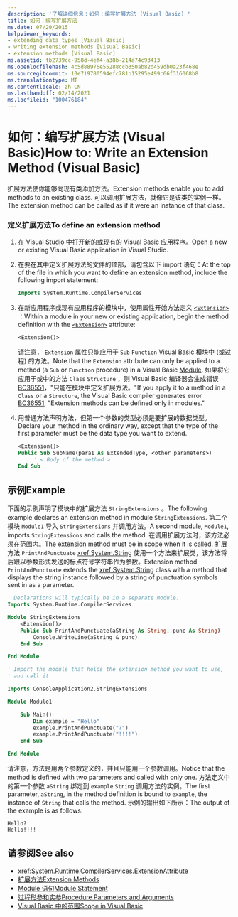 ```yaml
---
description: '了解详细信息：如何：编写扩展方法 (Visual Basic) '
title: 如何：编写扩展方法
ms.date: 07/20/2015
helpviewer_keywords:
- extending data types [Visual Basic]
- writing extension methods [Visual Basic]
- extension methods [Visual Basic]
ms.assetid: fb2739cc-958d-4ef4-a38b-214a74c93413
ms.openlocfilehash: 4c5d88976e55288ccb350ab82d459db0a23f468e
ms.sourcegitcommit: 10e719780594efc781b15295e499c66f316068b8
ms.translationtype: MT
ms.contentlocale: zh-CN
ms.lasthandoff: 02/14/2021
ms.locfileid: "100476184"
---
```

# <a name="how-to-write-an-extension-method-visual-basic"></a><span data-ttu-id="8033c-103">如何：编写扩展方法 (Visual Basic)</span><span class="sxs-lookup"><span data-stu-id="8033c-103">How to: Write an Extension Method (Visual Basic)</span></span>

<span data-ttu-id="8033c-104">扩展方法使你能够向现有类添加方法。</span><span class="sxs-lookup"><span data-stu-id="8033c-104">Extension methods enable you to add methods to an existing class.</span></span> <span data-ttu-id="8033c-105">可以调用扩展方法，就像它是该类的实例一样。</span><span class="sxs-lookup"><span data-stu-id="8033c-105">The extension method can be called as if it were an instance of that class.</span></span>

### <a name="to-define-an-extension-method"></a><span data-ttu-id="8033c-106">定义扩展方法</span><span class="sxs-lookup"><span data-stu-id="8033c-106">To define an extension method</span></span>

1. <span data-ttu-id="8033c-107">在 Visual Studio 中打开新的或现有的 Visual Basic 应用程序。</span><span class="sxs-lookup"><span data-stu-id="8033c-107">Open a new or existing Visual Basic application in Visual Studio.</span></span>

2. <span data-ttu-id="8033c-108">在要在其中定义扩展方法的文件的顶部，请包含以下 import 语句：</span><span class="sxs-lookup"><span data-stu-id="8033c-108">At the top of the file in which you want to define an extension method, include the following import statement:</span></span>

    ```vb
    Imports System.Runtime.CompilerServices
    ```

3. <span data-ttu-id="8033c-109">在新应用程序或现有应用程序的模块中，使用属性开始方法定义 [`<Extension>`](xref:System.Runtime.CompilerServices.ExtensionAttribute) ：</span><span class="sxs-lookup"><span data-stu-id="8033c-109">Within a module in your new or existing application, begin the method definition with the [`<Extension>`](xref:System.Runtime.CompilerServices.ExtensionAttribute) attribute:</span></span>

    ```vb
    <Extension()>
    ```

    <span data-ttu-id="8033c-110">请注意， `Extension` 属性只能应用于 `Sub` `Function` Visual Basic [模块](../../../language-reference/statements/module-statement.md)中 (或过程) 的方法。</span><span class="sxs-lookup"><span data-stu-id="8033c-110">Note that the `Extension` attribute can only be applied to a method (a `Sub` or `Function` procedure) in a Visual Basic [Module](../../../language-reference/statements/module-statement.md).</span></span> <span data-ttu-id="8033c-111">如果将它应用于或中的方法 `Class` `Structure` ，则 Visual Basic 编译器会生成错误 [BC36551](../../../misc/bc36551.md)，"只能在模块中定义扩展方法。"</span><span class="sxs-lookup"><span data-stu-id="8033c-111">If you apply it to a method in a `Class` or a `Structure`, the Visual Basic compiler generates error [BC36551](../../../misc/bc36551.md), "Extension methods can be defined only in modules."</span></span>

4. <span data-ttu-id="8033c-112">用普通方法声明方法，但第一个参数的类型必须是要扩展的数据类型。</span><span class="sxs-lookup"><span data-stu-id="8033c-112">Declare your method in the ordinary way, except that the type of the first parameter must be the data type you want to extend.</span></span>

    ```vb
    <Extension()>
    Public Sub SubName(para1 As ExtendedType, <other parameters>)
         ' < Body of the method >
    End Sub
    ```

## <a name="example"></a><span data-ttu-id="8033c-113">示例</span><span class="sxs-lookup"><span data-stu-id="8033c-113">Example</span></span>

<span data-ttu-id="8033c-114">下面的示例声明了模块中的扩展方法 `StringExtensions` 。</span><span class="sxs-lookup"><span data-stu-id="8033c-114">The following example declares an extension method in module `StringExtensions`.</span></span> <span data-ttu-id="8033c-115">第二个模块 `Module1` 导入 `StringExtensions` 并调用方法。</span><span class="sxs-lookup"><span data-stu-id="8033c-115">A second module, `Module1`, imports `StringExtensions` and calls the method.</span></span> <span data-ttu-id="8033c-116">在调用扩展方法时，该方法必须在范围内。</span><span class="sxs-lookup"><span data-stu-id="8033c-116">The extension method must be in scope when it is called.</span></span> <span data-ttu-id="8033c-117">扩展方法 `PrintAndPunctuate` <xref:System.String> 使用一个方法来扩展类，该方法将后跟以参数形式发送的标点符号字符串作为参数。</span><span class="sxs-lookup"><span data-stu-id="8033c-117">Extension method `PrintAndPunctuate` extends the <xref:System.String> class with a method that displays the string instance followed by a string of punctuation symbols sent in as a parameter.</span></span>

```vb
' Declarations will typically be in a separate module.
Imports System.Runtime.CompilerServices

Module StringExtensions
    <Extension()>
    Public Sub PrintAndPunctuate(aString As String, punc As String)
        Console.WriteLine(aString & punc)
    End Sub

End Module
```

```vb
' Import the module that holds the extension method you want to use,
' and call it.

Imports ConsoleApplication2.StringExtensions

Module Module1

    Sub Main()
        Dim example = "Hello"
        example.PrintAndPunctuate("?")
        example.PrintAndPunctuate("!!!!")
    End Sub

End Module
```

<span data-ttu-id="8033c-118">请注意，方法是用两个参数定义的，并且只能用一个参数调用。</span><span class="sxs-lookup"><span data-stu-id="8033c-118">Notice that the method is defined with two parameters and called with only one.</span></span> <span data-ttu-id="8033c-119">方法定义中的第一个参数 `aString` 绑定到 `example` `String` 调用方法的实例。</span><span class="sxs-lookup"><span data-stu-id="8033c-119">The first parameter, `aString`, in the method definition is bound to `example`, the instance of `String` that calls the method.</span></span> <span data-ttu-id="8033c-120">示例的输出如下所示：</span><span class="sxs-lookup"><span data-stu-id="8033c-120">The output of the example is as follows:</span></span>

```console
Hello?
Hello!!!!
```

## <a name="see-also"></a><span data-ttu-id="8033c-121">请参阅</span><span class="sxs-lookup"><span data-stu-id="8033c-121">See also</span></span>

- <xref:System.Runtime.CompilerServices.ExtensionAttribute>
- [<span data-ttu-id="8033c-122">扩展方法</span><span class="sxs-lookup"><span data-stu-id="8033c-122">Extension Methods</span></span>](extension-methods.md)
- [<span data-ttu-id="8033c-123">Module 语句</span><span class="sxs-lookup"><span data-stu-id="8033c-123">Module Statement</span></span>](../../../language-reference/statements/module-statement.md)
- [<span data-ttu-id="8033c-124">过程形参和实参</span><span class="sxs-lookup"><span data-stu-id="8033c-124">Procedure Parameters and Arguments</span></span>](procedure-parameters-and-arguments.md)
- [<span data-ttu-id="8033c-125">Visual Basic 中的范围</span><span class="sxs-lookup"><span data-stu-id="8033c-125">Scope in Visual Basic</span></span>](../declared-elements/scope.md)
